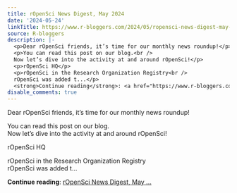 ```yaml
---
title: rOpenSci News Digest, May 2024
date: '2024-05-24'
linkTitle: https://www.r-bloggers.com/2024/05/ropensci-news-digest-may-2024/
source: R-bloggers
description: |-
  <p>Dear rOpenSci friends, it’s time for our monthly news roundup!</p>
  <p>You can read this post on our blog.<br />
  Now let’s dive into the activity at and around rOpenSci!</p>
  <p>rOpenSci HQ</p>
  <p>rOpenSci in the Research Organization Registry<br />
  rOpenSci was added t...</p>
  <strong>Continue reading</strong>: <a href="https://www.r-bloggers.com/2024/05/ropensci-news-digest-may-2024/">rOpenSci News Digest, May ...
disable_comments: true
---
```

<p>Dear rOpenSci friends, it’s time for our monthly news roundup!</p>
<p>You can read this post on our blog.<br />
Now let’s dive into the activity at and around rOpenSci!</p>
<p>rOpenSci HQ</p>
<p>rOpenSci in the Research Organization Registry<br />
rOpenSci was added t...</p>
<strong>Continue reading</strong>: <a href="https://www.r-bloggers.com/2024/05/ropensci-news-digest-may-2024/">rOpenSci News Digest, May ...